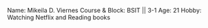 Name: Mikeila D. Viernes
Course & Block: BSIT || 3-1
Age: 21
Hobby: Watching Netflix and Reading books